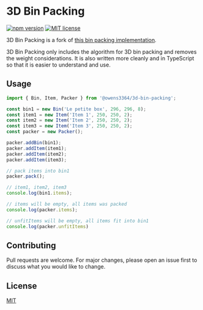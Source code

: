 # 3D Bin Packing
[![npm version](http://img.shields.io/npm/v/@owens3364/3d-bin-packing.svg?style=flat)](https://npmjs.org/package/@owens3364/3d-bin-packing "View this project on npm")
[![MIT license](http://img.shields.io/badge/license-MIT-brightgreen.svg)](http://opensource.org/licenses/MIT)

3D Bin Packing is a fork of [this bin packing implementation](https://github.com/macder/binpackingjs).

3D Bin Packing only includes the algorithm for 3D bin packing and removes the weight considerations.
It is also written more cleanly and in TypeScript so that it is easier to understand and use.

## Usage

```typescript
import { Bin, Item, Packer } from '@owens3364/3d-bin-packing';

const bin1 = new Bin('Le petite box', 296, 296, 8);
const item1 = new Item('Item 1', 250, 250, 2);
const item2 = new Item('Item 2', 250, 250, 2);
const item3 = new Item('Item 3', 250, 250, 2);
const packer = new Packer();

packer.addBin(bin1);
packer.addItem(item1);
packer.addItem(item2);
packer.addItem(item3);

// pack items into bin1
packer.pack();

// item1, item2, item3
console.log(bin1.items);

// items will be empty, all items was packed
console.log(packer.items);

// unfitItems will be empty, all items fit into bin1
console.log(packer.unfitItems)
```

## Contributing

Pull requests are welcome. For major changes,
please open an issue first to discuss what you would like to change.

## License

[MIT](https://choosealicense.com/licenses/mit/)